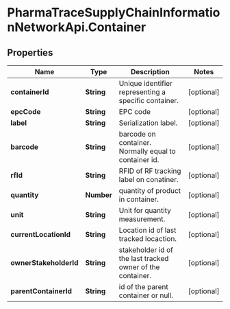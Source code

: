 # PharmaTraceSupplyChainInformationNetworkApi.Container

## Properties
Name | Type | Description | Notes
------------ | ------------- | ------------- | -------------
**containerId** | **String** | Unique identifier representing a specific container. | [optional] 
**epcCode** | **String** | EPC code | [optional] 
**label** | **String** | Serialization label. | [optional] 
**barcode** | **String** | barcode on container. Normally equal to container id. | [optional] 
**rfId** | **String** | RFID of RF tracking label on conatiner. | [optional] 
**quantity** | **Number** | quantity of product in container. | [optional] 
**unit** | **String** | Unit for quantity measurement. | [optional] 
**currentLocationId** | **String** | Location id of last tracked locaction. | [optional] 
**ownerStakeholderId** | **String** | stakeholder id of the last tracked owner of the container. | [optional] 
**parentContainerId** | **String** | id of the parent container or null. | [optional] 


